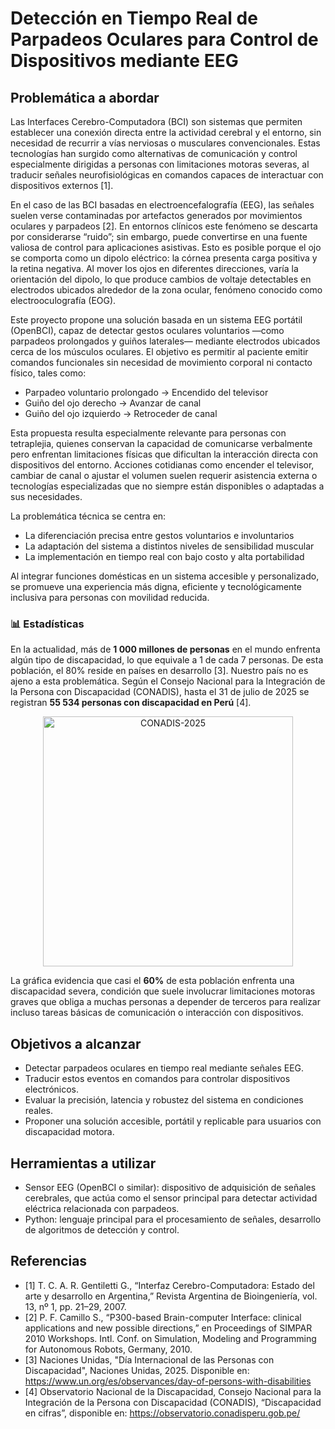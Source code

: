 # Detección en Tiempo Real de Parpadeos Oculares para Control de Dispositivos mediante EEG



## Problemática a abordar
Las Interfaces Cerebro-Computadora (BCI) son sistemas que permiten establecer una conexión directa entre la actividad cerebral y el entorno, sin necesidad de recurrir a vías nerviosas o musculares convencionales. Estas tecnologías han surgido como alternativas de comunicación y control especialmente dirigidas a personas con limitaciones motoras severas, al traducir señales neurofisiológicas en comandos capaces de interactuar con dispositivos externos [1].

En el caso de las BCI basadas en electroencefalografía (EEG), las señales suelen verse contaminadas por artefactos generados por movimientos oculares y parpadeos [2]. En entornos clínicos este fenómeno se descarta por considerarse “ruido”; sin embargo, puede convertirse en una fuente valiosa de control para aplicaciones asistivas. Esto es posible porque el ojo se comporta como un dipolo eléctrico: la córnea presenta carga positiva y la retina negativa. Al mover los ojos en diferentes direcciones, varía la orientación del dipolo, lo que produce cambios de voltaje detectables en electrodos ubicados alrededor de la zona ocular, fenómeno conocido como electrooculografía (EOG).

Este proyecto propone una solución basada en un sistema EEG portátil (OpenBCI), capaz de detectar gestos oculares voluntarios —como parpadeos prolongados y guiños laterales— mediante electrodos ubicados cerca de los músculos oculares. El objetivo es permitir al paciente emitir comandos funcionales sin necesidad de movimiento corporal ni contacto físico, tales como:
- Parpadeo voluntario prolongado → Encendido del televisor
- Guiño del ojo derecho → Avanzar de canal
- Guiño del ojo izquierdo → Retroceder de canal

Esta propuesta resulta especialmente relevante para personas con tetraplejia, quienes conservan la capacidad de comunicarse verbalmente pero enfrentan limitaciones físicas que dificultan la interacción directa con dispositivos del entorno. Acciones cotidianas como encender el televisor, cambiar de canal o ajustar el volumen suelen requerir asistencia externa o tecnologías especializadas que no siempre están disponibles o adaptadas a sus necesidades.

La problemática técnica se centra en:
- La diferenciación precisa entre gestos voluntarios e involuntarios
- La adaptación del sistema a distintos niveles de sensibilidad muscular
- La implementación en tiempo real con bajo costo y alta portabilidad

Al integrar funciones domésticas en un sistema accesible y personalizado, se promueve una experiencia más digna, eficiente y tecnológicamente inclusiva para personas con movilidad reducida.




### 📊 Estadísticas

En la actualidad, más de **1 000 millones de personas** en el mundo enfrenta algún tipo de discapacidad, lo que equivale a 1 de cada 7 personas. De esta población, el 80% reside en países en desarrollo [3]. Nuestro país no es ajeno a esta problemática. Según el Consejo Nacional para la Integración de la Persona con Discapacidad (CONADIS), hasta el 31 de julio de 2025 se registran **55 534 personas con discapacidad en Perú** [4].


<p align="center">
  <img src="../Repositorio-Imágenes/CONADIS_2025.png" alt="CONADIS-2025" width="400"> 
</p>

La gráfica evidencia que casi el **60%** de esta población enfrenta una discapacidad severa, condición que suele involucrar limitaciones motoras graves que obliga a muchas personas a depender de terceros para realizar incluso tareas básicas de comunicación o interacción con dispositivos.


## Objetivos a alcanzar
- Detectar parpadeos oculares en tiempo real mediante señales EEG.
- Traducir estos eventos en comandos para controlar dispositivos electrónicos.
- Evaluar la precisión, latencia y robustez del sistema en condiciones reales.
- Proponer una solución accesible, portátil y replicable para usuarios con discapacidad motora.

## Herramientas a utilizar
- Sensor EEG (OpenBCI o similar): dispositivo de adquisición de señales cerebrales, que actúa como el sensor principal para detectar actividad eléctrica relacionada con parpadeos.
- Python: lenguaje principal para el procesamiento de señales, desarrollo de algoritmos de detección y control.

## Referencias
- [1] T. C. A. R. Gentiletti G., “Interfaz Cerebro-Computadora: Estado del arte y desarrollo en Argentina,” Revista Argentina de Bioingeniería, vol. 13, nº 1, pp. 21–29, 2007.
- [2] P. F. Camillo S., “P300-based Brain-computer Interface: clinical applications and new possible directions,” en Proceedings of SIMPAR 2010 Workshops. Intl. Conf. on Simulation, Modeling and Programming for Autonomous Robots, Germany, 2010.
- [3] Naciones Unidas, "Día Internacional de las Personas con Discapacidad", Naciones Unidas, 2025. Disponible en: https://www.un.org/es/observances/day-of-persons-with-disabilities
- [4] Observatorio Nacional de la Discapacidad, Consejo Nacional para la Integración de la Persona con Discapacidad (CONADIS), “Discapacidad en cifras”, disponible en: https://observatorio.conadisperu.gob.pe/
